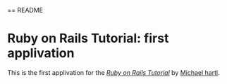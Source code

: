 == README
# Ruby on Rails Tutorial: first applivation 

This is the first applivation for the [*Ruby on Rails Tutorial*](http://rails-4-0.railstutorial.org/)
by [Michael hartl](http://michaelhartl.com/).
